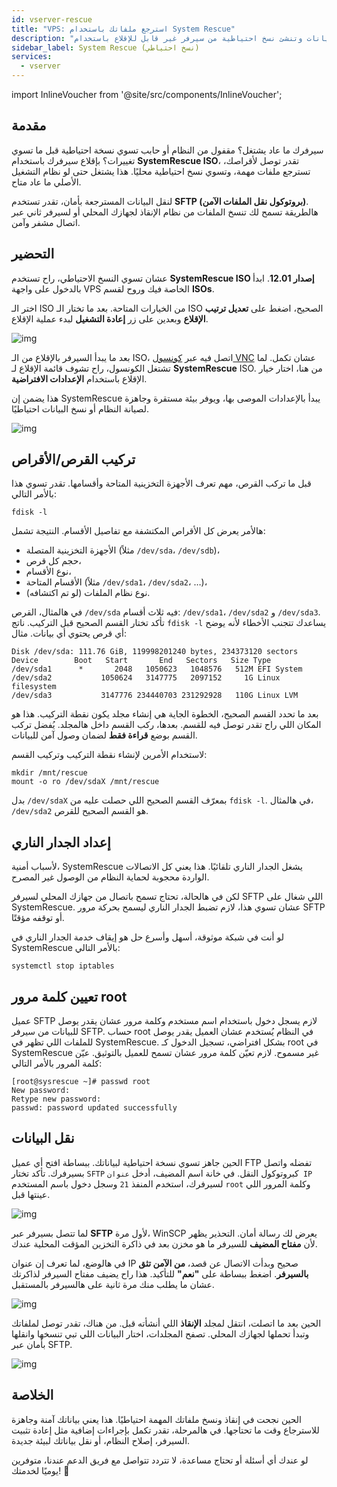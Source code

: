 ```yaml
---
id: vserver-rescue
title: "VPS: استرجع ملفاتك باستخدام System Rescue"
description: "اكتشف كيف تستعيد البيانات وتنشئ نسخ احتياطية من سيرفر غير قابل للإقلاع باستخدام SystemRescue ISO بأمان → تعلّم المزيد الآن"
sidebar_label: System Rescue (نسخ احتياطي)
services:
  - vserver
---
```


import InlineVoucher from '@site/src/components/InlineVoucher';

## مقدمة

سيرفرك ما عاد يشتغل؟ مقفول من النظام أو حابب تسوي نسخة احتياطية قبل ما تسوي تغييرات؟
بإقلاع سيرفرك باستخدام **SystemRescue ISO**، تقدر توصل لأقراصك، تسترجع ملفات مهمة، وتسوي نسخ احتياطية محليًا. هذا يشتغل حتى لو نظام التشغيل الأصلي ما عاد متاح.

لنقل البيانات المسترجعة بأمان، تقدر تستخدم **SFTP (بروتوكول نقل الملفات الآمن)**. هالطريقة تسمح لك تنسخ الملفات من نظام الإنقاذ لجهازك المحلي أو لسيرفر ثاني عبر اتصال مشفر وآمن.

<InlineVoucher />

## التحضير

عشان تسوي النسخ الاحتياطي، راح تستخدم **SystemRescue ISO إصدار 12.01**.
ابدأ بالدخول على واجهة VPS الخاصة فيك وروح لقسم **ISOs**.

اختر الـ ISO من الخيارات المتاحة. بعد ما تختار الـ ISO الصحيح، اضغط على **تعديل ترتيب الإقلاع** وبعدين على زر **إعادة التشغيل** لبدء عملية الإقلاع.

![img](https://screensaver01.zap-hosting.com/index.php/s/pGXka7wkrsBe9XY/preview)

بعد ما يبدأ السيرفر بالإقلاع من الـ ISO، اتصل فيه عبر [كونسول VNC](vserver-vnc.md) عشان تكمل. لما تشتغل الكونسول، راح تشوف قائمة الإقلاع لـ **SystemRescue** ISO. من هنا، اختار خيار الإقلاع باستخدام **الإعدادات الافتراضية**.

هذا يضمن إن SystemRescue يبدأ بالإعدادات الموصى بها، ويوفر بيئة مستقرة وجاهزة لصيانة النظام أو نسخ البيانات احتياطيًا.

![img](https://screensaver01.zap-hosting.com/index.php/s/sw4jLc5AxwtMT5P/preview)

## تركيب القرص/الأقراص

قبل ما تركب القرص، مهم تعرف الأجهزة التخزينية المتاحة وأقسامها. تقدر تسوي هذا بالأمر التالي:

```
fdisk -l
```

هالأمر يعرض كل الأقراص المكتشفة مع تفاصيل الأقسام. النتيجة تشمل:

- الأجهزة التخزينية المتصلة (مثلاً `/dev/sda`، `/dev/sdb`)،
- حجم كل قرص،
- نوع الأقسام،
- الأقسام المتاحة (مثلاً `/dev/sda1`، `/dev/sda2`، …)،
- نوع نظام الملفات (لو تم اكتشافه).

في هالمثال، القرص `/dev/sda` فيه ثلاث أقسام: `/dev/sda1`، `/dev/sda2` و `/dev/sda3`. تأكد تختار القسم الصحيح قبل التركيب. ناتج `fdisk -l` يساعدك تتجنب الأخطاء لأنه يوضح أي قرص يحتوي أي بيانات. مثال:

```
Disk /dev/sda: 111.76 GiB, 119998201240 bytes, 234373120 sectors
Device        Boot   Start       End   Sectors   Size Type
/dev/sda1      *       2048   1050623   1048576   512M EFI System
/dev/sda2           1050624   3147775   2097152     1G Linux filesystem
/dev/sda3           3147776 234440703 231292928   110G Linux LVM
```

بعد ما تحدد القسم الصحيح، الخطوة الجاية هي إنشاء مجلد يكون نقطة التركيب. هذا هو المكان اللي راح تقدر توصل فيه للقسم. بعدها، ركب القسم داخل هالمجلد. يُفضل تركب القسم بوضع **قراءة فقط** لضمان وصول آمن للبيانات.

لاستخدام الأمرين لإنشاء نقطة التركيب وتركيب القسم:

```
mkdir /mnt/rescue
mount -o ro /dev/sdaX /mnt/rescue
```

بدل `/dev/sdaX` بمعرّف القسم الصحيح اللي حصلت عليه من `fdisk -l`. في هالمثال، `/dev/sda2` هو القسم الصحيح للقرص.

## إعداد الجدار الناري

لأسباب أمنية، SystemRescue يشغل الجدار الناري تلقائيًا. هذا يعني كل الاتصالات الواردة محجوبة لحماية النظام من الوصول غير المصرح.

لكن في هالحالة، تحتاج تسمح باتصال من جهازك المحلي لسيرفر SFTP اللي شغال على SystemRescue. عشان تسوي هذا، لازم تضبط الجدار الناري ليسمح بحركة مرور SFTP أو توقفه مؤقتًا.

لو أنت في شبكة موثوقة، أسهل وأسرع حل هو إيقاف خدمة الجدار الناري في SystemRescue بالأمر التالي:

```
systemctl stop iptables
```

## تعيين كلمة مرور root

عميل SFTP لازم يسجل دخول باستخدام اسم مستخدم وكلمة مرور عشان يقدر يوصل للبيانات من سيرفر SFTP. حساب root في النظام يُستخدم عشان العميل يقدر يوصل للملفات اللي تظهر في SystemRescue. بشكل افتراضي، تسجيل الدخول كـ root في SystemRescue غير مسموح. لازم تعيّن كلمة مرور عشان تسمح للعميل بالتوثيق. عيّن كلمة المرور بالأمر التالي:

```
[root@sysrescue ~]# passwd root
New password:
Retype new password:
passwd: password updated successfully
```

## نقل البيانات

الحين جاهز تسوي نسخة احتياطية لبياناتك. ببساطة افتح أي عميل FTP تفضله واتصل بسيرفرك. تأكد تختار `SFTP` كبروتوكول النقل. في خانة اسم المضيف، أدخل `عنوان IP` لسيرفرك، استخدم المنفذ `21` وسجل دخول باسم المستخدم `root` وكلمة المرور اللي عينتها قبل.

![img](https://screensaver01.zap-hosting.com/index.php/s/armZ9db3nXsJW2o/download)

لما تتصل بسيرفر عبر **SFTP** لأول مرة، WinSCP يعرض لك رسالة أمان. التحذير يظهر لأن **مفتاح المضيف** للسيرفر ما هو مخزن بعد في ذاكرة التخزين المؤقت المحلية عندك.

في هالوضع، لما تعرف إن عنوان IP صحيح وبدأت الاتصال عن قصد، **من الآمن تثق بالسيرفر**. اضغط ببساطة على **"نعم"** للتأكيد. هذا راح يضيف مفتاح السيرفر لذاكرتك عشان ما يطلب منك مرة ثانية على هالسيرفر بالمستقبل.

![img](https://screensaver01.zap-hosting.com/index.php/s/y5353jyzky67LxB/preview)

الحين بعد ما اتصلت، انتقل لمجلد **الإنقاذ** اللي أنشأته قبل. من هناك، تقدر توصل لملفاتك وتبدأ تحملها لجهازك المحلي. تصفح المجلدات، اختار البيانات اللي تبي تنسخها وانقلها بأمان عبر SFTP.

![img](https://screensaver01.zap-hosting.com/index.php/s/QiS4wiTWXx6g8aT/download)

## الخلاصة

الحين نجحت في إنقاذ ونسخ ملفاتك المهمة احتياطيًا.
هذا يعني بياناتك آمنة وجاهزة للاسترجاع وقت ما تحتاجها. في هالمرحلة، تقدر تكمل بإجراءات إضافية مثل إعادة تثبيت السيرفر، إصلاح النظام، أو نقل بياناتك لبيئة جديدة.

لو عندك أي أسئلة أو تحتاج مساعدة، لا تتردد تتواصل مع فريق الدعم عندنا، متوفرين يوميًا لخدمتك! 🙂

<InlineVoucher />